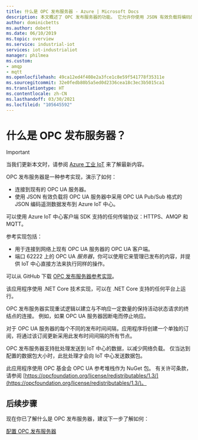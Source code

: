 ```yaml
---
title: 什么是 OPC 发布服务器 - Azure | Microsoft Docs
description: 本文概述了 OPC 发布服务器的功能。 它允许你使用 JSON 有效负载将编码的 JSON 遥测数据发布到 Azure IoT 中心。
author: dominicbetts
ms.author: dobett
ms.date: 06/10/2019
ms.topic: overview
ms.service: industrial-iot
services: iot-industrialiot
manager: philmea
ms.custom:
- amqp
- mqtt
ms.openlocfilehash: 49ca12ed4f408e2a3fce1c8e59f541778f35311e
ms.sourcegitcommit: 32e0fedb80b5a5ed0d2336cea18c3ec3b5015ca1
ms.translationtype: HT
ms.contentlocale: zh-CN
ms.lasthandoff: 03/30/2021
ms.locfileid: "105645592"
---
```

# <a name="what-is-opc-publisher"></a>什么是 OPC 发布服务器？

> [!IMPORTANT]
> 当我们更新本文时，请参阅 [Azure 工业 IoT](https://azure.github.io/Industrial-IoT/) 来了解最新内容。

OPC 发布服务器是一种参考实现，演示了如何：

- 连接到现有的 OPC UA 服务器。
- 使用 JSON 有效负载将 OPC UA 服务器中采用 OPC UA Pub/Sub 格式的 JSON 编码遥测数据发布到 Azure IoT 中心。

可以使用 Azure IoT 中心客户端 SDK 支持的任何传输协议：HTTPS、AMQP 和 MQTT。

参考实现包括：

- 用于连接到网络上现有 OPC UA 服务器的 OPC UA 客户端。
- 端口 62222 上的 OPC UA *服务器*，你可以使用它来管理已发布的内容，并提供 IoT 中心直接方法来执行同样的操作。

可以从 GitHub 下载 [OPC 发布服务器参考实现](https://github.com/Azure/iot-edge-opc-publisher)。

该应用程序使用 .NET Core 技术实现，可以在 .NET Core 支持的任何平台上运行。

OPC 发布服务器实现重试逻辑以建立与不响应一定数量的保持活动状态请求的终结点的连接。 例如，如果 OPC UA 服务器因断电而停止响应。

对于 OPC UA 服务器的每个不同的发布时间间隔，应用程序将创建一个单独的订阅，将通过该订阅更新采用此发布时间间隔的所有节点。

OPC 发布服务器支持批处理发送到 IoT 中心的数据，以减少网络负载。 仅当达到配置的数据包大小时，此批处理才会向 IoT 中心发送数据包。

此应用程序使用 OPC 基金会 OPC UA 参考堆栈作为 NuGet 包。 有关许可条款，请参阅 [https://opcfoundation.org/license/redistributables/1.3/](https://opcfoundation.org/license/redistributables/1.3/)。

## <a name="next-steps"></a>后续步骤

现在你已了解什么是 OPC 发布服务器，建议下一步了解如何：

[配置 OPC 发布服务器](howto-opc-publisher-configure.md)